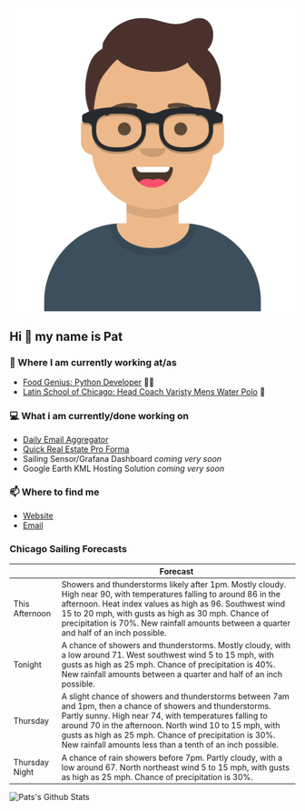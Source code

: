 [![Social banner for p-j-falconer](https://raw.githubusercontent.com/P-J-FALCONER/P-J-FALCONER/master/assets/avataaars.svg)](https://patfalconer.com/)
## Hi :wave: my name is Pat

### 💼 Where I am currently working at/as
- [Food Genius: Python Developer](https://getfoodgenius.com/) 🍔🐍
- [Latin School of Chicago: Head Coach Varisty Mens Water Polo](https://www.latinschool.org/) 🤽


### 💻 What i am currently/done working on
 - [Daily Email Aggregator](https://github.com/P-J-FALCONER/dott_daily_mail)
 - [Quick Real Estate Pro Forma](https://github.com/P-J-FALCONER/henry)
 - Sailing Sensor/Grafana Dashboard *coming very soon*
 - Google Earth KML Hosting Solution *coming very soon*

### 📫 Where to find me
 - [Website](https://patfalconer.com/)
 - [Email](mailto:patrick.j.falconer@gmail.com)


### Chicago Sailing Forecasts
|   | Forecast  |
|---|---|
| This Afternoon | Showers and thunderstorms likely after 1pm. Mostly cloudy. High near 90, with temperatures falling to around 86 in the afternoon. Heat index values as high as 96. Southwest wind 15 to 20 mph, with gusts as high as 30 mph. Chance of precipitation is 70%. New rainfall amounts between a quarter and half of an inch possible. |
| Tonight | A chance of showers and thunderstorms. Mostly cloudy, with a low around 71. West southwest wind 5 to 15 mph, with gusts as high as 25 mph. Chance of precipitation is 40%. New rainfall amounts between a quarter and half of an inch possible. |
| Thursday | A slight chance of showers and thunderstorms between 7am and 1pm, then a chance of showers and thunderstorms. Partly sunny. High near 74, with temperatures falling to around 70 in the afternoon. North wind 10 to 15 mph, with gusts as high as 25 mph. Chance of precipitation is 30%. New rainfall amounts less than a tenth of an inch possible. |
| Thursday Night | A chance of rain showers before 7pm. Partly cloudy, with a low around 67. North northeast wind 5 to 15 mph, with gusts as high as 25 mph. Chance of precipitation is 30%. |

![Pats's Github Stats](https://github-readme-stats.vercel.app/api?username=p-j-falconer&show_icons=true&theme=radical)
